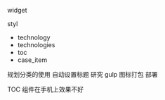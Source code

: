 widget

styl
* technology
* technologies
* toc
* case_item

规划分类的使用
自动设置标题
研究 gulp 图标打包
部署

TOC 组件在手机上效果不好

